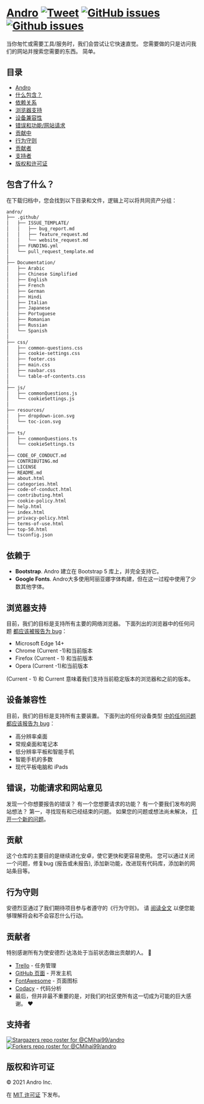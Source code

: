 # <a href="https://cmihai99.github.io/andro" target="_blank" id="andro">Andro</a> [![Tweet](https://img.shiods.io/twitter/url/http/shields.io.svg?style=social)](https://twitter.com/intent/tweet?text=Find%20over%20100%20new%20and%20exciting%20websites%20at&url=http://cmihai99.github.io/andro&via=androteamfaq&hashtags=andro,webdevelopment,website,websitefinder,developers) [![GitHub issues](https://img.shields.io/github/issues/CMihai99/andro)](https://github.com/CMihai99/andro/issues) [![Github issues](https://img.shields.io/github/issues-closed/CMihai99/andro)](https://github.com/CMihai99/andro/issues?q=is%3Aissue+is%3Aclosed)

当你匆忙或需要工具/服务时，我们会尝试让它快速直觉。 您需要做的只是访问我们的网站并搜索您需要的东西。 简单。

## 目录

- [Andro](#andro)
- [什么包含？](#whats-included)
- [依赖关系](#dependencies)
- [浏览器支持](#browser-support)
- [设备兼容性](#device-compatibility)
- [错误和功能/网站请求](#bugs-and-requests)
- [贡献中](#contributing)
- [行为守则](#code-of-conduct)
- [贡献者](#contributors)
- [支持者](#supporters)
- [版权和许可证](#copyright-and-license)

<a id="whats-included"><h2>包含了什么？</h2></a>

在下载归档中，您会找到以下目录和文件，逻辑上可以将共同资产分组：

```sh
andro/
├── .github/
│   ├── ISSUE_TEMPLATE/
│   │   ├── bug_report.md
│   │   ├── feature_request.md
│   │   └── website_request.md
│   ├── FUNDING.yml
│   └── pull_request_template.md
│
├── Documentation/
│   ├── Arabic
│   ├── Chinese Simplified
│   ├── English
│   ├── French
│   ├── German
│   ├── Hindi
│   ├── Italian
│   ├── Japanese
│   ├── Portuguese
│   ├── Romanian
│   ├── Russian
│   └── Spanish
│
├── css/
│   ├── common-questions.css
│   ├── cookie-settings.css
│   ├── footer.css
│   ├── main.css
│   ├── navbar.css
│   └── table-of-contents.css
│
├── js/
│   ├── commonQuestions.js
│   └── cookieSettings.js
│
├── resources/
│   ├── dropdown-icon.svg
│   └── toc-icon.svg
│
├── ts/
│   ├── commonQuestions.ts
│   └── cookieSettings.ts
│
├── CODE_OF_CONDUCT.md
├── CONTRIBUTING.md
├── LICENSE
├── README.md
├── about.html
├── categories.html
├── code-of-conduct.html
├── contributing.html
├── cookie-policy.html
├── help.html
├── index.html
├── privacy-policy.html
├── terms-of-use.html
├── top-50.html
└── tsconfig.json
```

<a id="dependencies"><h2>依赖于</h2></a>

- **Bootstrap**. Andro 建立在 Bootstrap 5 库上，并完全支持它。
- **Google Fonts**. Andro大多使用阿丽亚娜字体构建，但在这一过程中使用了少数其他字体。

<a id="browser-support"><h2>浏览器支持</h2></a>

目前，我们的目标是支持所有主要的网络浏览器。 下面列出的浏览器中的任何问题 <a href="https://github.com/CMihai99/andro/issues/new?assignees=&labels=bug&template=bug_report.md&title=%5BBug%5D" target="_blank">都应该被报告为 bug</a>：

- Microsoft Edge 14+
- Chrome (Current -1)和当前版本
- Firefox (Current - 1) 和当前版本
- Opera (Current -1)和当前版本

(Current - 1) 和 Current 意味着我们支持当前稳定版本的浏览器和之前的版本。

<a id="device-compatibility"><h2>设备兼容性</h2></a>

目前，我们的目标是支持所有主要装置。 下面列出的任何设备类型 <a href="https://github.com/CMihai99/andro/issues/new?assignees=&labels=bug&template=bug_report.md&title=%5BBug%5D" target="_blank">中的任何问题都应该报告为 bug</a>：

- 高分辨率桌面
- 常规桌面和笔记本
- 低分辨率平板和智能手机
- 智能手机的多数
- 现代平板电脑和 iPads

<a id="bugs-and-requests"><h2>错误，功能请求和网站意见</h2></a>

发现一个你想要报告的错误？ 有一个您想要请求的功能？ 有一个要我们发布的网站想法？ 第一，寻找现有和已经结束的问题。 如果您的问题或想法尚未解决， [打开一个新的问题](https://github.com/CMihai99/andro/issues/new/choose)。

<a id="contributing"><h2>贡献</h2></a>

这个仓库的主要目的是继续进化安卓，使它更快和更容易使用。 您可以通过关闭一个问题，修复bug (报告或未报告), 添加新功能，改进现有代码库，添加新的网站条目等。

<a id="code-of-conduct"><h2>行为守则</h2></a>

安德烈亚通过了我们期待项目参与者遵守的《行为守则》。 请 [阅读全文](https://cmihai99.github.io/andro/code-of-conduct.html) 以便您能够理解将会和不会容忍什么行动。

<a id="contributors"><h2>贡献者</h2></a>

特别感谢所有为使安德烈·达洛处于当前状态做出贡献的人。 👏

- [Trello](https://www.trello.com/) - 任务管理
- [GitHub 页面](https://pages.github.com/) - 开发主机
- [FontAwesome](https://www.fontawesome.com/) - 页面图标
- [Codacy](https://www.codacy.com/) - 代码分析
- 最后，但并非最不重要的是，对我们的社区使所有这一切成为可能的巨大感谢。 ♥

<a id="supporters"><h2>支持者</h2></a>

[![Stargazers repo roster for @CMihai99/andro
](https://reportoster.com/stars/CMihai99/andro)](https://github.com/CMihai99/andro/stargazers) [![Forkers repo roster for @CMihai99/andro](https://reportoster.com/forks/CMihai99/andro)](https://github.com/CMihai99/andro/network/members)

<a id="copyright-and-license"><h2>版权和许可证</h2></a>

© 2021 Andro Inc.

在 [MIT 许可证](LICENSE) 下发布。

